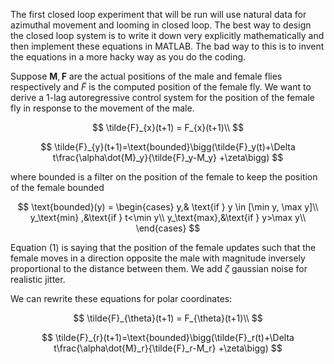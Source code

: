 The first closed loop experiment that will be run will use natural data for azimuthal movement and looming in closed loop. The best way to design the closed loop system is to write it down very explicitly mathematically and then implement these equations in MATLAB. The bad way to this is to invent the equations in a more hacky way as you do the coding.

Suppose $\mathbf{M}, \mathbf{F}$ are the actual positions of the male and female flies respectively and $\tilde{F}$ is the computed position of the female fly. We want to derive a 1-lag autoregressive control system for the position of the female fly in response to the movement of the male.

$$
\tilde{F}_{x}(t+1) = F_{x}(t+1)\\
$$

$$
\tilde{F}_{y}(t+1)=\text{bounded}\bigg(\tilde{F}_y(t)+\Delta t\frac{\alpha\dot{M}_y}{\tilde{F}_y-M_y} +\zeta\bigg)
$$

where $\text{bounded}$ is a filter on the position of the female to keep the position of the female bounded

$$
\text{bounded}(y) =
\begin{cases}
y,& \text{if } y \in [\min y, \max y]\\
y_\text{min} ,&\text{if } t<\min y\\
y_\text{max},&\text{if } y>\max y\\
\end{cases}
$$

Equation (1) is saying that the position of the female updates such that the female moves in a direction opposite the male with magnitude inversely proportional to the distance between them. We add $\zeta$ gaussian noise for realistic jitter.

We can rewrite these equations for polar coordinates:

$$
\tilde{F}_{\theta}(t+1) = F_{\theta}(t+1)\\
$$

$$
\tilde{F}_{r}(t+1)=\text{bounded}\bigg(\tilde{F}_r(t)+\Delta t\frac{\alpha\dot{M}_r}{\tilde{F}_r-M_r} +\zeta\bigg)
$$
